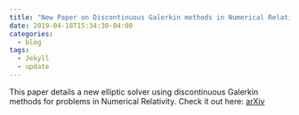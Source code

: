 ```yaml
---
title: "New Paper on Discontinuous Galerkin methods in Numerical Relativity"
date: 2019-04-18T15:34:30-04:00
categories:
  - blog
tags:
  - Jekyll
  - update
---
```


This paper details a new elliptic solver using discontinuous Galerkin methods for problems in Numerical Relativity. Check it out here: [arXiv](https://arxiv.org/abs/1907.01572)
```

